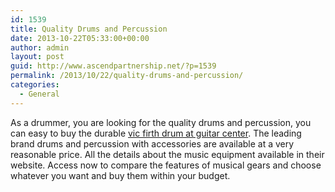 ```yaml
---
id: 1539
title: Quality Drums and Percussion
date: 2013-10-22T05:33:00+00:00
author: admin
layout: post
guid: http://www.ascendpartnership.net/?p=1539
permalink: /2013/10/22/quality-drums-and-percussion/
categories:
  - General
---
```

As a drummer, you are looking for the quality drums and percussion, you can easy to buy the durable [vic firth drum at guitar center](http://www.guitarcenter.com/Vic-Firth,Drum---Percussion.gc). The leading brand drums and percussion with accessories are available at a very reasonable price. All the details about the music equipment available in their website. Access now to compare the features of musical gears and choose whatever you want and buy them within your budget.